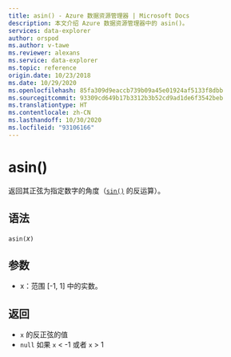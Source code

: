 ```yaml
---
title: asin() - Azure 数据资源管理器 | Microsoft Docs
description: 本文介绍 Azure 数据资源管理器中的 asin()。
services: data-explorer
author: orspod
ms.author: v-tawe
ms.reviewer: alexans
ms.service: data-explorer
ms.topic: reference
origin.date: 10/23/2018
ms.date: 10/29/2020
ms.openlocfilehash: 85fa309d9eaccb739b09a45e01924af5133f8dbb
ms.sourcegitcommit: 93309cd649b17b3312b3b52cd9ad1de6f3542beb
ms.translationtype: HT
ms.contentlocale: zh-CN
ms.lasthandoff: 10/30/2020
ms.locfileid: "93106166"
---
```

# <a name="asin"></a>asin()

返回其正弦为指定数字的角度（[`sin()`](sinfunction.md) 的反运算）。

## <a name="syntax"></a>语法

`asin(`*x*`)`

## <a name="arguments"></a>参数

* x：范围 [-1, 1] 中的实数。

## <a name="returns"></a>返回

* `x` 的反正弦的值
* `null` 如果 `x` < -1 或者 `x` > 1